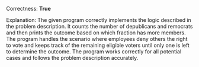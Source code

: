 Correctness: **True**

Explanation: The given program correctly implements the logic described in the problem description. It counts the number of depublicans and remocrats and then prints the outcome based on which fraction has more members. The program handles the scenario where employees deny others the right to vote and keeps track of the remaining eligible voters until only one is left to determine the outcome. The program works correctly for all potential cases and follows the problem description accurately.